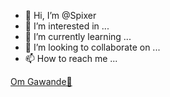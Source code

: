 - 👋 Hi, I’m @Spixer
- 👀 I’m interested in ...
- 🌱 I’m currently learning ...
- 💞️ I’m looking to collaborate on ...
- 📫 How to reach me ...
<script src="https://platform.linkedin.com/badges/js/profile.js"></script>
<div class="badge-base LI-profile-badge" data-locale="en_US" data-size="large" data-theme="dark" data-type="HORIZONTAL" data-vanity="om-gawande" data-version="v1"><a class="badge-base__link LI-simple-link" href="https://in.linkedin.com/in/om-gawande?trk=profile-badge">Om Gawande💫</a></div>
              
<!---
Spixer/Spixer is a ✨ special ✨ repository because its `README.md` (this file) appears on your GitHub profile.
You can click the Preview link to take a look at your changes.
--->

